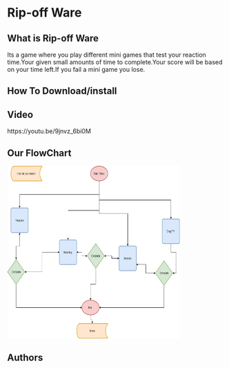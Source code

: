 # Rip-off Ware

<h2>What is Rip-off Ware</h2>
Its a game where you play different mini games that test your reaction time.Your given small amounts of time to complete.Your score will be based on your time left.If you fail a mini game you lose.

<h2> How To Download/install</h2>

<h2> Video </h2>
https://youtu.be/9jnvz_6bi0M
<h2>Our FlowChart</h2>
<img src="C# Final.jpg" height = "400" width ="400">


<h2>Authors</h2>

